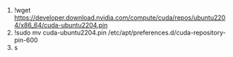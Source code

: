 
1. !wget https://developer.download.nvidia.com/compute/cuda/repos/ubuntu2204/x86_64/cuda-ubuntu2204.pin
2. !sudo mv cuda-ubuntu2204.pin /etc/apt/preferences.d/cuda-repository-pin-600
3. s
